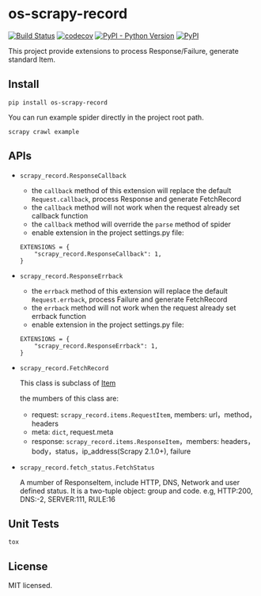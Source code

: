 # os-scrapy-record

[![Build Status](https://www.travis-ci.org/cfhamlet/os-scrapy-record.svg?branch=master)](https://www.travis-ci.org/cfhamlet/os-scrapy-record)
[![codecov](https://codecov.io/gh/cfhamlet/os-scrapy-record/branch/master/graph/badge.svg)](https://codecov.io/gh/cfhamlet/os-scrapy-record)
[![PyPI - Python Version](https://img.shields.io/pypi/pyversions/os-scrapy-record.svg)](https://pypi.python.org/pypi/os-scrapy-record)
[![PyPI](https://img.shields.io/pypi/v/os-scrapy-record.svg)](https://pypi.python.org/pypi/os-scrapy-record)

This project provide extensions to process Response/Failure, generate standard Item.

## Install

```
pip install os-scrapy-record
```

You can run example spider directly in the project root path.

```
scrapy crawl example
```

## APIs

* ``scrapy_record.ResponseCallback``

    - the ``callback`` method of this extension will replace the default ``Request.callback``, process Response and generate FetchRecord
    - the ``callback`` method will not work when the request already set callback function
    - the ``callback`` method will override the ``parse`` method of spider
    - enable extension in the project settings.py file:

    ```
    EXTENSIONS = {
        "scrapy_record.ResponseCallback": 1,
    }
    ```

* ``scrapy_record.ResponseErrback``

    - the ``errback`` method of this extension will replace the default ``Request.errback``, process Failure and generate FetchRecord
    - the ``errback`` method will not work when the request already set errback function
    - enable extension in the project settings.py file:

    ```
    EXTENSIONS = {
        "scrapy_record.ResponseErrback": 1,
    }
    ```

* ``scrapy_record.FetchRecord``

    This class is subclass of [Item](https://docs.scrapy.org/en/latest/topics/items.html#module-scrapy.item)

    the mumbers of this class are:

    - request: ``scrapy_record.items.RequestItem``, members: url，method，headers 
    - meta: ``dict``, request.meta
    - response: ``scrapy_record.items.ResponseItem``，members: headers，body，status，ip_address(Scrapy 2.1.0+), failure

* ``scrapy_record.fetch_status.FetchStatus``

    A mumber of ResponseItem, include HTTP, DNS, Network and user defined status. It is a two-tuple object: group and code. e.g, HTTP:200, DNS:-2, SERVER:111, RULE:16

## Unit Tests

```
tox
```

## License

MIT licensed.
